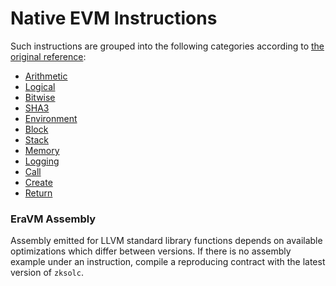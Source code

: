 # Native EVM Instructions

Such instructions are grouped into the following categories according to [the original reference](https://www.evm.codes/):

- [Arithmetic](./arithmetic.md)
- [Logical](./logical.md)
- [Bitwise](./bitwise.md)
- [SHA3](./sha3.md)
- [Environment](./environment.md)
- [Block](./block.md)
- [Stack](./stack.md)
- [Memory](./memory.md)
- [Logging](./logging.md)
- [Call](./call.md)
- [Create](./create.md)
- [Return](./return.md)



### EraVM Assembly

Assembly emitted for LLVM standard library functions depends on available optimizations which differ between versions. If there is no
assembly example under an instruction, compile a reproducing contract with the latest version of `zksolc`.
